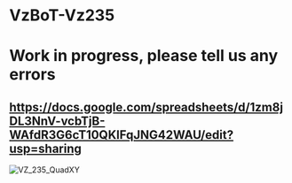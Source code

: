 # VzBoT-Vz235
# Work in progress, please tell us any errors
## https://docs.google.com/spreadsheets/d/1zm8jDL3NnV-vcbTjB-WAfdR3G6cT10QKlFqJNG42WAU/edit?usp=sharing









![VZ_235_QuadXY](https://user-images.githubusercontent.com/93674339/156187512-b45556b6-765a-4367-a894-3cf041b70728.jpg)
